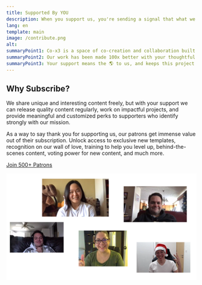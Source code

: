 ```yaml
---
title: Supported By YOU
description: When you support us, you're sending a signal that what we're doing is valuable and pushes us to continuously innovate and deliver more value.
lang: en
template: main
image: /contribute.png
alt: 
summaryPoint1: Co-x3 is a space of co-creation and collaboration built for you. 
summaryPoint2: Our work has been made 100x better with your thoughtful contributions.
summaryPoint3: Your support means the 🌎 to us, and keeps this project going. 
---
```


## Why Subscribe?

We share unique and interesting content freely, but with your support we can release quality content regularly, work on impactful projects, and provide meaningful and customized perks to supporters who identify strongly with our mission.

As a way to say thank you for supporting us, our patrons get immense value out of their subscription. Unlock access to exclusive new templates, recognition on our wall of love, training to help you level up, behind-the-scenes content, voting power for new content, and much more.

[Join 500+ Patrons](https://toolbox.co-x3.com/support-us)

![Image](./support-us-1.png)
